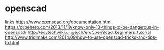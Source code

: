 # openscad

links
https://www.openscad.org/documentation.html
https://cubehero.com/2013/11/19/know-only-10-things-to-be-dangerous-in-openscad/
http://edutechwiki.unige.ch/en/OpenScad_beginners_tutorial
http://www.tridimake.com/2014/09/how-to-use-openscad-tricks-and-tips-to.html
